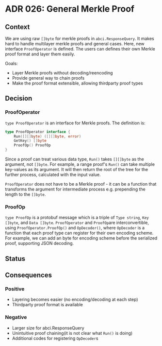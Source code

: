 # ADR 026: General Merkle Proof

## Context

We are using raw `[]byte` for merkle proofs in `abci.ResponseQuery`. It makes hard to handle multilayer merkle proofs and general cases. Here, new interface `ProofOperator` is defined. The users can defines their own Merkle proof format and layer them easily. 

Goals:
- Layer Merkle proofs without decoding/reencoding
- Provide general way to chain proofs
- Make the proof format extensible, allowing thirdparty proof types

## Decision

### ProofOperator

`type ProofOperator` is an interface for Merkle proofs. The definition is:

```go
type ProofOperator interface {
    Run([][]byte) ([][]byte, error)
    GetKey() []byte
    ProofOp() ProofOp
}
```

Since a proof can treat various data type, `Run()` takes `[][]byte` as the argument, not `[]byte`. For example, a range proof's `Run()` can take multiple key-values as its argument. It will then return the root of the tree for the further process, calculated with the input value.

`ProofOperator` does not have to be a Merkle proof - it can be a function that transforms the argument for intermediate process e.g. prepending the length to the `[]byte`.

### ProofOp

`type ProofOp` is a protobuf message which is a triple of `Type string`, `Key []byte`, and `Data []byte`. `ProofOperator` and `ProofOp`are interconvertible, using `ProofOperator.ProofOp()` and `OpDecoder()`, where `OpDecoder` is a function that each proof type can register for their own encoding scheme. For example, we can add an byte for encoding scheme before the serialized proof, supporting JSON decoding.

## Status

## Consequences

### Positive

- Layering becomes easier (no encoding/decoding at each step)
- Thirdparty proof format is available

### Negative 

- Larger size for abci.ResponseQuery
- Unintuitive proof chaining(it is not clear what `Run()` is doing)
- Additional codes for registering `OpDecoder`s

